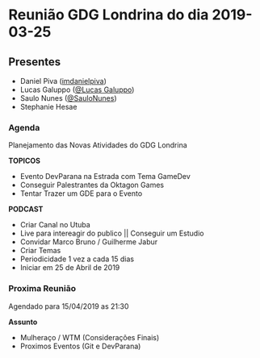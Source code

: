 # Reunião GDG Londrina do dia 2019-03-25

## Presentes

- Daniel Piva ([imdanielpiva](https://github.com/imdanielpiva))
- Lucas Galuppo ([@Lucas Galuppo](https://github.com/luccastanan))
- Saulo Nunes ([@SauloNunes](https://github.com/SauloNunes))
- Stephanie Hesae


### Agenda

Planejamento das Novas Atividades do GDG Londrina


**TOPICOS**

- Evento DevParana na Estrada com Tema GameDev
- Conseguir Palestrantes da Oktagon Games
- Tentar Trazer um GDE para o Evento


**PODCAST**
- Criar Canal no Utuba
- Live para intereagir do publico || Conseguir um Estudio
- Convidar Marco Bruno / Guilherme Jabur
- Criar Temas 
- Periodicidade 1 vez a cada 15 dias
- Iniciar em 25 de Abril de 2019

### Proxima Reunião 

Agendado para 15/04/2019 as 21:30

**Assunto**

- Mulheraço / WTM (Considerações Finais)
- Proximos Eventos (Git e DevParana)
